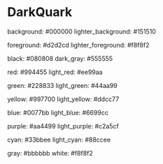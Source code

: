# DarkQuark

background:             #000000
lighter_background:     #151510

foreground:             #d2d2cd
lighter_foreground:     #f8f8f2

black:                  #080808
dark_gray:              #555555

red:                    #994455
light_red:              #ee99aa

green:                  #228833
light_green:            #44aa99

yellow:                 #997700
light_yellow:           #ddcc77

blue:                   #0077bb
light_blue:             #6699cc

purple:                 #aa4499
light_purple:           #c2a5cf

cyan:                   #33bbee
light_cyan:             #88ccee

gray:                   #bbbbbb
white:                  #f8f8f2
